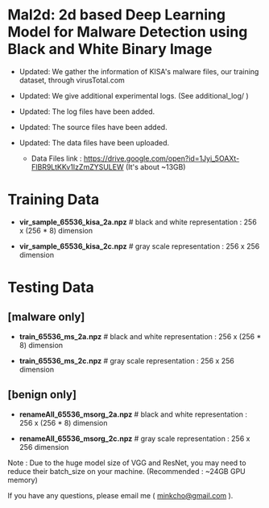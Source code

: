 # Mal2d: 2d based Deep Learning Model for Malware Detection using Black and White Binary Image

* Updated: We gather the information of KISA's malware files, our training dataset, through virusTotal.com

* Updated: We give additional experimental logs. (See additional_log/ )

* Updated: The log files have been added.

* Updated: The source files have been added.

* Updated: The data files have been uploaded. 

    * Data Files link : https://drive.google.com/open?id=1Jyi_5OAXt-FlBR9LtKKv1IzZmZYSULEW (It's about ~13GB) 

# Training Data # 

- **vir_sample_65536_kisa_2a.npz**   # black and white representation : 256 x (256 * 8) dimension

- **vir_sample_65536_kisa_2c.npz**    # gray scale representation : 256 x 256 dimension

# Testing Data #

## [malware only] ##

- **train_65536_ms_2a.npz**    # black and white representation : 256 x (256 * 8) dimension

- **train_65536_ms_2c.npz**    # gray scale representation : 256 x 256 dimension

## [benign only] ##

- **renameAll_65536_msorg_2a.npz**    # black and white representation : 256 x (256 * 8) dimension

- **renameAll_65536_msorg_2c.npz**    # gray scale representation : 256 x 256 dimension

Note : Due to the huge model size of VGG and ResNet, you may need to reduce their batch_size on your machine. (Recommended : ~24GB GPU memory)

If you have any questions, please email me ( minkcho@gmail.com ).
